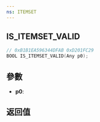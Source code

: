 ```yaml
---
ns: ITEMSET
---
```

## IS_ITEMSET_VALID

```c
// 0xB1B1EA596344DFAB 0xD201FC29
BOOL IS_ITEMSET_VALID(Any p0);
```


## 參數
* **p0**: 

## 返回值
